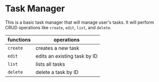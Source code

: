 # Task Manager

This is a basic task manager that will manage user's tasks.
It will perform CRUD operations like `create`, `edit`, `list`, and `delete`.

| functions | operations                   |
| --------- | ---------------------------- |
| `create`  | creates a new task           |
| `edit`    | edits an existing task by ID |
| `list`    | lists all tasks              |
| `delete`  | delete a task by ID          |
